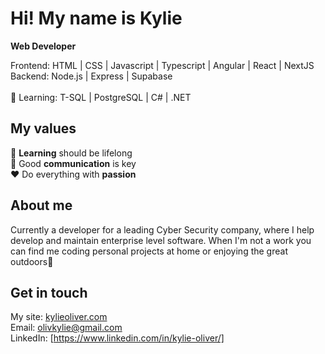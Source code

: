Hi! My name is Kylie
========================================================================================================================================
**Web Developer** <br/>

Frontend:  HTML | CSS | Javascript | Typescript | Angular | React | NextJS <br/>
Backend: Node.js | Express | Supabase <br/>
<br/>
📖 Learning: T-SQL | PostgreSQL | C# | .NET <br/>

## My values

🧠 **Learning** should be lifelong <br/>
🔑  Good **communication** is key <br/>
❤️ Do everything with **passion** <br/>

## About me

Currently a developer for a leading Cyber Security company, where I help develop and maintain enterprise level software. When I'm not a work you can find me coding personal projects at home or enjoying the great outdoors🌲

## Get in touch 
My site: [kylieoliver.com](https://www.kylieoliver.com/) <br/>
Email: olivkylie@gmail.com <br/>
LinkedIn: [https://www.linkedin.com/in/kylie-oliver/]
